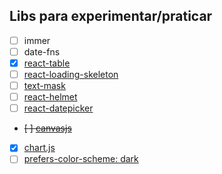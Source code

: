
## Libs para experimentar/praticar

- [ ] immer
- [ ] date-fns
- [x] [react-table](https://github.com/tannerlinsley/react-table/blob/master/examples/basic/src/App.js)
- [ ] [react-loading-skeleton](https://github.com/dvtng/react-loading-skeleton)
- [ ] [text-mask](https://github.com/text-mask/text-mask)
- [ ] [react-helmet](https://github.com/nfl/react-helmet)
- [ ] [react-datepicker](https://github.com/Hacker0x01/react-datepicker/)
- ~~[ ] [canvasjs](https://canvasjs.com/)~~
- [x] [chart.js](https://github.com/chartjs/Chart.js)
- [ ] [prefers-color-scheme: dark](https://css-tricks.com/dark-modes-with-css/)
